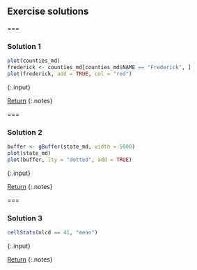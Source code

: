 ---
---

## Exercise solutions

===

### Solution 1


~~~r
plot(counties_md)
frederick <- counties_md[counties_md$NAME == "Frederick", ]
plot(frederick, add = TRUE, col = "red")
~~~
{:.input}

[Return](#exercise-1)
{:.notes}

===

### Solution 2


~~~r
buffer <- gBuffer(state_md, width = 5000)
plot(state_md)
plot(buffer, lty = "dotted", add = TRUE)
~~~
{:.input}

[Return](#exercise-2)
{:.notes}

===

### Solution 3


~~~r
cellStats(nlcd == 41, "mean")
~~~
{:.input}

[Return](#exercise-3)
{:.notes}
